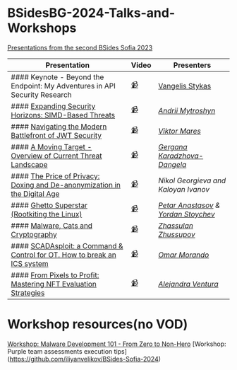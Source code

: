 # BSidesBG-2024-Talks-and-Workshops
[Presentations from the second BSides Sofia 2023](https://www.youtube.com/watch?v=AjIXzWEy1Kk&list=PLQdETMRapkhyghsoVAMoPCRXMfVjx0UU9)



| Presentation                                                                                                                                          | Video                                                                                              | Presenters                                                                                                             |
| ----------------------------------------------------------------------------------------------------------------------------------------------------- | -------------------------------------------------------------------------------------------------- | ---------------------------------------------------------------------------------------------------------------------- |
| #### Keynote - Beyond the Endpoint: My Adventures in API Security Research                                                                            | [📹](https://www.youtube.com/watch?v=yl3a6dUg8Fk&list=PLQdETMRapkhyghsoVAMoPCRXMfVjx0UU9)          | [Vangelis Stykas](https://twitter.com/evstykas)                                                                        |
| #### [Expanding Security Horizons: SIMD-Based Threats](Expanding-Security-Horizons_SIMD-Based-Threats.pptx)                                           | [📹](https://www.youtube.com/watch?v=G9zjU3AFOBc&list=PLQdETMRapkhyghsoVAMoPCRXMfVjx0UU9&index=3)  | [_Andrii Mytroshyn_](https://www.linkedin.com/in/andriymytroshyn/)                                                     |
| #### [Navigating the Modern Battlefront of JWT Security](Navigating-the-Modern-Battlefront-of-JWT-Security.pptx)                                      | [📹](https://www.youtube.com/watch?v=n69xYTdkDsI&list=PLQdETMRapkhyghsoVAMoPCRXMfVjx0UU9&index=4)  | [_Viktor Mares_](https://www.linkedin.com/in/viktor-mares-86989a204/)                                                  |
| #### [A Moving Target - Overview of Current Threat Landscape](A-Moving-Target_Overview-of-Current-Threat-Landscape.pdf)                               | [📹](https://www.youtube.com/watch?v=JdtE7a1AM-A&list=PLQdETMRapkhyghsoVAMoPCRXMfVjx0UU9&index=5)  | [_Gergana Karadzhova-Dangela_](https://www.linkedin.com/in/gergana-karadzhova/)                                        |
| #### [The Price of Privacy: Doxing and De-anonymization in the Digital Age](The-Price-of-Privacy_Doxing-and-De-anonymization-in-the-Digital-Age.pptx) | [📹](https://www.youtube.com/watch?v=UUbJL_wPg_w&list=PLQdETMRapkhyghsoVAMoPCRXMfVjx0UU9&index=6)  | _Nikol Georgieva and Kaloyan Ivanov_                                                                                   |
| #### [Ghetto Superstar (Rootkiting the Linux)](GhettoSuperstar.pdf)                                                                                   | [📹](https://www.youtube.com/watch?v=lfah7f4QJkM&list=PLQdETMRapkhyghsoVAMoPCRXMfVjx0UU9&index=7)  | [_Petar Anastasov_](https://www.linkedin.com/in/ptrnstsv/) _&_ [_Yordan Stoychev_](https://twitter.com/YordanStoychev) |
| #### [Malware, Cats and Cryptography](Malware-Cats-and-Cryptography.pptx)                                                                             | [📹](https://www.youtube.com/watch?v=1ndFWwPKLT0&list=PLQdETMRapkhyghsoVAMoPCRXMfVjx0UU9&index=8)  | [_Zhassulan Zhussupov_](https://www.linkedin.com/in/zhassulan-zhussupov-5a347419b/)                                    |
| #### [SCADAsploit: a Command & Control for OT. How to break an ICS system](BSidesSofia_Omar_Morando_SCADAsploit.pdf)                                  | [📹](https://www.youtube.com/watch?v=HfCdgR3A6co&list=PLQdETMRapkhyghsoVAMoPCRXMfVjx0UU9&index=9)  | [_Omar Morando_](https://twitter.com/OmarMorando)                                                                      |
| #### [From Pixels to Profit: Mastering NFT Evaluation Strategies](Bsides_Sofia_2024_Alejandra_Ventura.pdf)                                            | [📹](https://www.youtube.com/watch?v=GtS9kq5YRUM&list=PLQdETMRapkhyghsoVAMoPCRXMfVjx0UU9&index=10) | [_Alejandra Ventura_](https://www.linkedin.com/in/alejandra-venturac/)                                                 |



# Workshop resources(no VOD)

[Workshop: Malware Development 101 - From Zero to Non-Hero](https://github.com/lsecqt/BSides-2024-Malware-Development-101-From-Zero-to-Non-Hero)
[Workshop: Purple team assessments execution tips] (https://github.com/iliyanvelikov/BSides-Sofia-2024)
